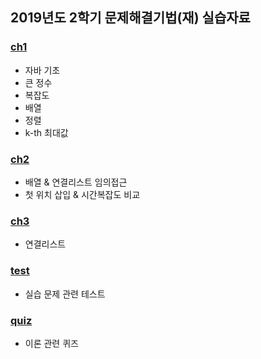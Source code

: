 ## 2019년도 2학기 문제해결기법(재) 실습자료

### [ch1](https://github.com/yks095/SolvingProb/tree/master/src/ch1)
 - 자바 기초
 - 큰 정수
 - 복잡도
 - 배열
 - 정렬
 - k-th 최대값

### [ch2](https://github.com/yks095/SolvingProb/tree/master/src/ch2)
 - 배열 & 연결리스트 임의접근
 - 첫 위치 삽입 & 시간복잡도 비교

### [ch3](https://github.com/yks095/SolvingProb/tree/master/src/ch3)
 - 연결리스트

### [test](https://github.com/yks095/SolvingProb/tree/master/src/test)
 - 실습 문제 관련 테스트

### [quiz](https://github.com/yks095/SolvingProb/tree/master/src/quiz)
 - 이론 관련 퀴즈